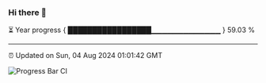 ### Hi there 👋

⏳ Year progress { █████████████████▁▁▁▁▁▁▁▁▁▁▁▁▁ } 59.03 %

---

⏰ Updated on Sun, 04 Aug 2024 01:01:42 GMT

![Progress Bar CI](https://github.com/liununu/liununu/workflows/Progress%20Bar%20CI/badge.svg)
